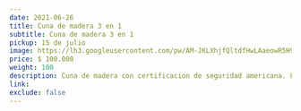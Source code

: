 ```yaml
---
date: 2021-06-26
title: Cuna de madera 3 en 1
subtitle: Cuna de madera 3 en 1
pickup: 15 de julio
image: https://lh3.googleusercontent.com/pw/AM-JKLXhjfQltdfHwLAaeowR5H9r8Pp7qHodG28POodYk9v75rm35sGsgiB2SqBI7cB2xmpl2a5j8PoMsqy8XlH0qwztMhd_PQ-BwMGB5LoTEjpJimT4ax9-Wse5m7LiF7zQo5qHiON1ffK343MKuUDGR3f4sw=w830-h621-no?authuser=0
price: $ 100.000
weight: 100
description: Cuna de madera con certificacion de seguridad americana. Las barreras se desmontan, funciona como cuna, cuna colecho y cama de transición. 3 alturas ajustables, incluye colchon de bebe (espuma). 140x77x103 cm (89 de altura en los laterales mas bajos)
link: 
exclude: false
---
```

